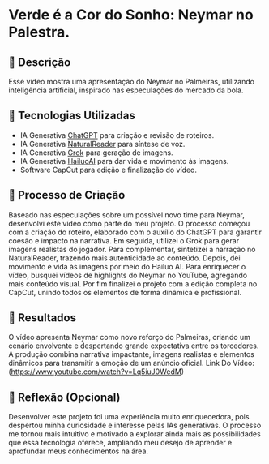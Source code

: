 # Verde é a Cor do Sonho: Neymar no Palestra.

## 📒 Descrição
Esse vídeo mostra uma apresentação do Neymar no Palmeiras, utilizando inteligência artificial, inspirado nas especulações do mercado da bola.

## 🤖 Tecnologias Utilizadas
- IA Generativa [ChatGPT](https://chatgpt.com/) para criação e revisão de roteiros.
- IA Generativa [NaturalReader](https://www.naturalreaders.com/) para síntese de voz.
- IA Generativa [Grok](https://x.ai/) para geração de imagens.
- IA Generativa [HailuoAI](https://hailuoai.video/) para dar vida e movimento às imagens.
- Software CapCut para edição e finalização do vídeo.

## 🧐 Processo de Criação
Baseado nas especulações sobre um possível novo time para Neymar, desenvolvi este vídeo como parte do meu projeto. O processo começou com a criação do roteiro, elaborado com o auxílio do ChatGPT para garantir coesão e impacto na narrativa. Em seguida, utilizei o Grok para gerar imagens realistas do jogador. Para complementar, sintetizei a narração no NaturalReader, trazendo mais autenticidade ao conteúdo. Depois, dei movimento e vida às imagens por meio do Hailuo AI. Para enriquecer o vídeo, busquei vídeos de highlights do Neymar no YouTube, agregando mais conteúdo visual. Por fim finalizei o projeto com a edição completa no CapCut, unindo todos os elementos de forma dinâmica e profissional.

## 🚀 Resultados
O vídeo apresenta Neymar como novo reforço do Palmeiras, criando um cenário envolvente e despertando grande expectativa entre os torcedores. A produção combina narrativa impactante, imagens realistas e elementos dinâmicos para transmitir a emoção de um anúncio oficial.
Link Do Vídeo: (https://www.youtube.com/watch?v=Lq5iuJ0WedM)

## 💭 Reflexão (Opcional)
Desenvolver este projeto foi uma experiência muito enriquecedora, pois despertou minha curiosidade e interesse pelas IAs generativas. O processo me tornou mais intuitivo e motivado a explorar ainda mais as possibilidades que essa tecnologia oferece, ampliando meu desejo de aprender e aprofundar meus conhecimentos na área.
